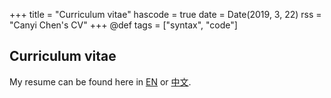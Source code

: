+++
title = "Curriculum vitae"
hascode = true
date = Date(2019, 3, 22)
rss = "Canyi Chen's CV"
+++
@def tags = ["syntax", "code"]

## Curriculum vitae

My resume can be found here in [EN](/static/CV/resume.pdf) or [中文](/static/CV/resume_zh_CN.pdf).
